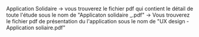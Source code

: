 Application Solidaire 
-> vous trouverez le fichier pdf qui contient le détail de toute l'étude sous le nom de "Applicaton solidaire _.pdf"
-> Vous trouverez le fichier pdf de présentation du l'application sous le nom de "UX design -Application soliaire.pdf" 
